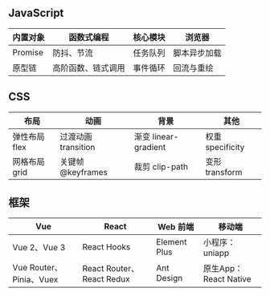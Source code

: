 ## JavaScript

| 内置对象 | 函数式编程         | 核心模块 | 浏览器       |
| -------- | ------------------ | -------- | ------------ |
| Promise  | 防抖、节流         | 任务队列 | 脚本异步加载 |
| 原型链   | 高阶函数、链式调用 | 事件循环 | 回流与重绘   |



## CSS

| 布局          | 动画                | 背景                 | 其他             |
| ------------- | ------------------- | -------------------- | ---------------- |
| 弹性布局 flex | 过渡动画 transition | 渐变 linear-gradient | 权重 specificity |
| 网格布局 grid | 关键帧 @keyframes   | 裁剪 clip-path       | 变形 transform   |




## 框架

| Vue | React    | Web 前端   | 移动端       |
| ----------- | ------------ | ------------ | ------------ |
| Vue 2、Vue 3 | React Hooks | Element Plus | 小程序：uniapp |
| Vue Router、Pinia、Vuex | React Router、React Redux | Ant Design | 原生App：React Native |



